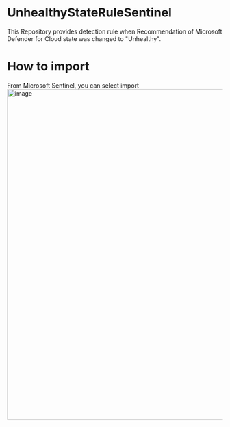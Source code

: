 # UnhealthyStateRuleSentinel
This Repository provides detection rule when Recommendation of Microsoft Defender for Cloud state was changed to "Unhealthy".

# How to import
From Microsoft Sentinel, you can select import 
<img width="774" alt="image" src="https://user-images.githubusercontent.com/55295601/196851071-0f1ee2ad-2aac-4e12-84fb-ababd27d73da.png">

